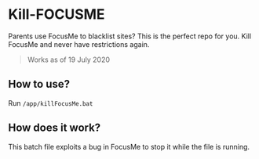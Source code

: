 # Kill-FOCUSME
Parents use FocusMe to blacklist sites? This is the perfect repo for you. Kill FocusMe and never have restrictions again.
> Works as of 19 July 2020

## How to use?
Run ```/app/killFocusMe.bat```

## How does it work?
This batch file exploits a bug in FocusMe to stop it while the file is running.
